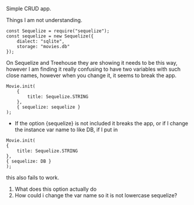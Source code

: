 Simple CRUD app.

Things I am not understanding.

```
const Sequelize = require("sequelize");
const sequelize = new Sequelize({
	dialect: "sqlite",
	storage: "movies.db"
});
```

On Sequelize and Treehouse they are showing it needs to be this way, however I am finding it really confusing to have two variables with such close names, however when you change it, it seems to break the app.

```
Movie.init(
	{
		title: Sequelize.STRING
	},
	{ sequelize: sequelize }
);
```

-   If the option {sequelize} is not included it breaks the app, or if I change the instance var name to like DB, if I put in

```
Movie.init(
{
	title: Sequelize.STRING
},
{ sequelize: DB }
);
```

this also fails to work.

1. What does this option actually do
2. How could i change the var name so it is not lowercase sequelize?

